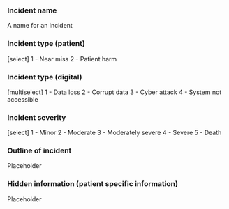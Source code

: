 ### Incident name
A name for an incident

### Incident type (patient)
[select]
1 - Near miss
2 - Patient harm

### Incident type (digital)
[multiselect]
1 - Data loss
2 - Corrupt data
3 - Cyber attack
4 - System not accessible

### Incident severity
[select]
1 - Minor
2 - Moderate
3 - Moderately severe
4 - Severe
5 - Death

### Outline of incident
Placeholder

### Hidden information (patient specific information)
Placeholder

